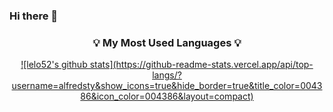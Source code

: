 ### Hi there 👋


<h3 align="center">💡 My Most Used Languages 💡</h3>
<p align="center">
  <a href="https://github.com/${lelo52}">
     ![lelo52's github stats](https://github-readme-stats.vercel.app/api/top-langs/?username=alfredsty&show_icons=true&hide_border=true&title_color=004386&icon_color=004386&layout=compact)
  </a>
</p>

